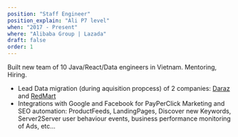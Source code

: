 ```yaml
---
position: "Staff Engineer"
position_explain: "Ali P7 level"
when: "2017 - Present"
where: "Alibaba Group | Lazada"
draft: false
order: 1
---
```


Built new team of 10 Java/React/Data engineers in Vietnam. Mentoring, Hiring. 

* Lead Data migration (during aquisition propcess) of 2 companies: [Daraz](https://techcrunch.com/2018/05/08/alibaba-buys-rocket-internets-daraz/) and [RedMart](https://techcrunch.com/2016/11/01/alibaba-lazada-redmart-confirmed/)
* Integrations with Google and Facebook for PayPerClick Marketing and SEO automation: ProductFeeds, LandingPages, Discover new Keywords, Server2Server user behaviour events, business performance monitoring of Ads, etc... 

